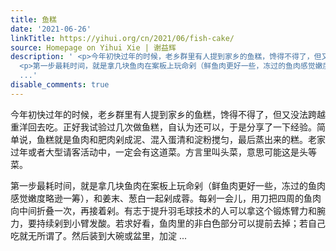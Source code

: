 ```yaml
---
title: 鱼糕
date: '2021-06-26'
linkTitle: https://yihui.org/cn/2021/06/fish-cake/
source: Homepage on Yihui Xie | 谢益辉
description: ' <p>今年初快过年的时候，老乡群里有人提到家乡的鱼糕，馋得不得了，但又没法跨越重洋回去吃。正好我试验过几次做鱼糕，自认为还可以，于是分享了一下经验。简单说，鱼糕就是鱼肉和肥肉剁成泥、混入蛋清和淀粉搅匀，最后蒸出来的糕。老家过年或者大型请客活动中，一定会有这道菜。方言里叫头菜，意思可能这是头等菜。</p>
  <p>第一步最耗时间，就是拿几块鱼肉在案板上玩命剁（鲜鱼肉更好一些，冻过的鱼肉感觉嫩度略逊一筹），和姜末、葱白一起剁成蓉。每剁一会儿，用刀把四周的鱼肉向中间折叠一次，再接着剁。有志于提升羽毛球技术的人可以拿这个锻炼臂力和腕力，要持续剁到小臂发酸。若求好看，鱼肉里的非白色部分可以提前去掉；若自己吃就无所谓了。然后装到大碗或盆里，加淀
  ...'
disable_comments: true
---
```

 <p>今年初快过年的时候，老乡群里有人提到家乡的鱼糕，馋得不得了，但又没法跨越重洋回去吃。正好我试验过几次做鱼糕，自认为还可以，于是分享了一下经验。简单说，鱼糕就是鱼肉和肥肉剁成泥、混入蛋清和淀粉搅匀，最后蒸出来的糕。老家过年或者大型请客活动中，一定会有这道菜。方言里叫头菜，意思可能这是头等菜。</p> <p>第一步最耗时间，就是拿几块鱼肉在案板上玩命剁（鲜鱼肉更好一些，冻过的鱼肉感觉嫩度略逊一筹），和姜末、葱白一起剁成蓉。每剁一会儿，用刀把四周的鱼肉向中间折叠一次，再接着剁。有志于提升羽毛球技术的人可以拿这个锻炼臂力和腕力，要持续剁到小臂发酸。若求好看，鱼肉里的非白色部分可以提前去掉；若自己吃就无所谓了。然后装到大碗或盆里，加淀 ...